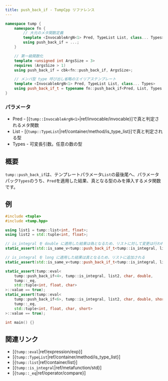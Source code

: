 ```yaml
---
title: push_back_if - TumpCpp リファレンス
---
```


```cpp
namespace tump {
    namespace fn {
        // 大元のメタ関数定義
        template <InvocableArgN<1> Pred, TypeList List, class... Types>
        using push_back_if = ...;
    }

    // 第一級関数化
    template <unsigned int ArgsSize = 3>
    requires (ArgsSize > 1)
    using push_back_if = cbk<fn::push_back_if, ArgsSize>;

    // メンバ型 type 呼び出し省略のエイリアステンプレート
    template <InvocableArgN<1> Pred, TypeList List, class... Types>
    using push_back_if_t = typename fn::push_back_if<Pred, List, Types...>::type;
}
```

### パラメータ

- Pred - [{`tump::InvocableArgN<1>`|ref/invocable/invocable}]で真と判定されるメタ関数
- List - [{`tump::TypeList`|ref/container/method/is_type_list}]で真と判定される型
- Types - 可変長引数。任意の数の型

## 概要

`tump::push_back_if`は、テンプレートパラメータ`List`の最後尾へ、パラメータパック`Types`のうち、`Pred`を適用した結果、真となる型のみを挿入するメタ関数です。

## 例

```cpp
#include <tuple>
#include <tump.hpp>

using list1 = tump::list<int, float>;
using list2 = std::tuple<int, float>;

// is_integral を double に適用した結果は偽となるため、リストに対して変更は行われない
static_assert(std::is_same_v<tump::push_back_if_t<tump::is_integral, list1, double>, list1> == true);

// is_integral を long に適用した結果は真となるため、リストに追加される
static_assert(std::is_same_v<tump::push_back_if_t<tump::is_integral, list1, long>, tump::list<int, float, long>> == true);

static_assert(tump::eval<
    tump::push_back_if<4>, tump::is_integral, list2, char, double,
    tump::_eq,
    std::tuple<int, float, char>
>::value == true);
static_assert(tump::eval<
    tump::push_back_if<6>, tump::is_integral, list2, char, double, short, float,
    tump::_eq,
    std::tuple<int, float, char, short>
>::value == true);

int main() {}
```

## 関連リンク

- [{`tump::eval`|ref/expression/exp}]
- [{`tump::TypeList`|ref/container/method/is_type_list}]
- [{`tump::list`|ref/container/list}]
- [{`tump::is_integral`|ref/metafunction/std}]
- [{`tump::_eq`|ref/operator/compare}]
